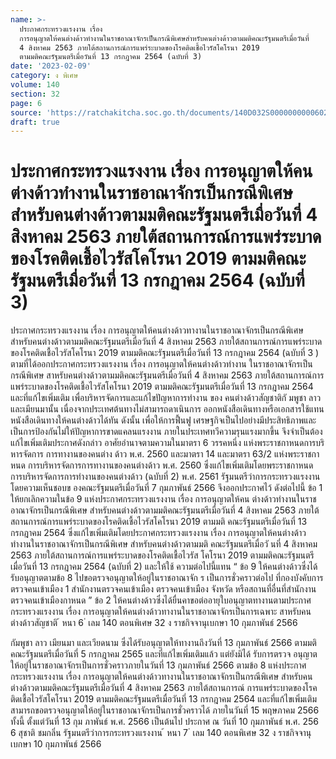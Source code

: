 ```yaml
---
name: >-
  ประกาศกระทรวงแรงงาน เรื่อง 
  การอนุญาตให้คนต่างด้าวทำงานในราชอาณาจักรเป็นกรณีพิเศษสำหรับคนต่างด้าวตามมติคณะรัฐมนตรีเมื่อวันที่
  4 สิงหาคม 2563 ภายใต้สถานการณ์การแพร่ระบาดของโรคติดเชื้อไวรัสโคโรนา 2019
  ตามมติคณะรัฐมนตรีเมื่อวันที่ 13 กรกฎาคม 2564 (ฉบับที่ 3)
date: '2023-02-09'
category: ง พิเศษ
volume: 140
section: 32
page: 6
source: 'https://ratchakitcha.soc.go.th/documents/140D032S0000000000602.pdf'
draft: true
---
```


# ประกาศกระทรวงแรงงาน เรื่อง  การอนุญาตให้คนต่างด้าวทำงานในราชอาณาจักรเป็นกรณีพิเศษสำหรับคนต่างด้าวตามมติคณะรัฐมนตรีเมื่อวันที่ 4 สิงหาคม 2563 ภายใต้สถานการณ์การแพร่ระบาดของโรคติดเชื้อไวรัสโคโรนา 2019 ตามมติคณะรัฐมนตรีเมื่อวันที่ 13 กรกฎาคม 2564 (ฉบับที่ 3)

ประกาศกระทรวงแรงงาน เรื่อง การอนุญาตให้คนต่างด้าวทางานในราชอาณาจักรเป็นกรณีพิเศษ สำหรับคนต่างด้าวตามมติคณะรัฐมนตรีเมื่อวันที่ 4 สิงหาคม 2563 ภายใต้สถานการณ์การแพร่ระบาดของโรคติดเชื้อไวรัสโคโรนา 2019 ตามมติคณะรัฐมนตรีเมื่อวันที่ 13 กรกฎาคม 2564 (ฉบับที่ 3 ) ตามที่ได้ออกประกาศกระทรวงแรงงาน เรื่อง การอนุญาตให้คนต่างด้าวทำงาน ในราชอาณาจักรเป็นกรณีพิเศษ สาหรับคนต่างด้าวตามมติคณะรัฐมนตรีเมื่อวันที่ 4 สิงหาคม 2563 ภายใต้สถานการณ์การแพร่ระบาดของโรคติดเชื้อไวรัสโคโรนา 2019 ตามมติคณะรัฐมนตรีเมื่อวันที่ 13 กรกฎาคม 2564 และที่แก้ไขเพิ่มเติม เพื่อบริหารจัดการและแก้ไขปัญหาการทำงาน ของ คนต่างด้าวสัญชาติกั มพูชา ลาว และเมียนมานั้น เนื่องจากประเทศต้นทางไม่สามารถดาเนินการ ออกหนังสือเดินทางหรือเอกสารใช้แทนหนังสือเดินทางให้คนต่างด้าวได้ทัน ดังนั้น เพื่อให้การฟื้นฟู เศรษฐกิจเป็นไปอย่างมีประสิทธิภาพและเป็นการป้องกันไม่ให้ปัญหาการขาดแคลนแรงงาน ภายในประเทศทวีความรุนแรงมากขึ้น จึงจำเป็นต้องแก้ไขเพิ่มเติมประกาศดังกล่าว อาศัยอำนาจตามความในมาตรา 6 วรรคหนึ่ง แห่งพระราชกาหนดการบริหารจัดการ การทางานของคนต่าง ด้าว พ.ศ. 2560 และมาตรา 14 และมาตรา 63/2 แห่งพระราชกาหนด การบริหารจัดการการทางานของคนต่างด้าว พ.ศ. 2560 ซึ่งแก้ไขเพิ่มเติมโดยพระราชกาหนด การบริหารจัดการการทำงานของคนต่างด้าว (ฉบับที่ 2) พ.ศ. 2561 รัฐมนตรีว่าการกระทรวงแรงงาน โดยความเห็นชอบข องคณะรัฐมนตรีเมื่อวันที่ 7 กุมภาพันธ์ 2566 จึงออกประกาศไว้ ดังต่อไปนี้ ข้อ 1 ให้ยกเลิกความในข้อ 9 แห่งประกาศกระทรวงแรงงาน เรื่อง การอนุญาตให้คน ต่างด้าวทำงานในราชอาณาจักรเป็นกรณีพิเศษ สำหรับคนต่างด้าวตามมติคณะรัฐมนตรีเมื่อวันที่ 4 สิงหาคม 2563 ภายใต้สถานการณ์การแพร่ระบาดของโรคติดเชื้อไวรัสโคโรนา 2019 ตามมติ คณะรัฐมนตรีเมื่อวันที่ 13 กรกฎาคม 2564 ซึ่งแก้ไขเพิ่มเติมโดยประกาศกระทรวงแรงงาน เรื่อง การอนุญาตให้คนต่างด้าวทำงานในราชอาณาจักรเป็นกรณีพิเศษ สำหรับคนต่างด้าวตามมติ คณะรัฐมนตรีเมื่อวั นที่ 4 สิงหาคม 2563 ภายใต้สถานการณ์การแพร่ระบาดของโรคติดเชื้อไวรัส โคโรนา 2019 ตามมติคณะรัฐมนตรีเมื่อวันที่ 13 กรกฎาคม 2564 (ฉบับที่ 2) และให้ใช้ ความต่อไปนี้แทน “ ข้อ 9 ให้คนต่างด้าวซึ่งได้รับอนุญาตตามข้อ 8 ไปขอตรวจอนุญาตให้อยู่ในราชอาณาจัก ร เป็นการชั่วคราวต่อไป ที่กองบังคับการตรวจคนเข้าเมือง 1 สำนักงานตรวจคนเข้าเมือง ตรวจคนเข้าเมือง จังหวัด หรือสถานที่อื่นที่สำนักงานตรวจคนเข้าเมืองกาหนด ” ข้อ 2 ให้คนต่างด้าวซึ่งได้ยื่นคาขอต่ออายุใบอนุญาตทางานตามประกาศกระทรวงแรงงาน เรื่อง การอนุญาตให้คนต่างด้าวทางานในราชอาณาจักรเป็นการเฉพาะ สาหรับคนต่างด้าวสัญชาติ ้ หนา 6 ่ เลม 140 ตอนพิเศษ 32 ง ราชกิจจานุเบกษา 10 กุมภาพันธ์ 2566

กัมพูชา ลาว เมียนมา และเวียดนาม ซึ่งได้รับอนุญาตให้ทางานถึงวันที่ 13 กุมภาพันธ์ 2566 ตามมติ คณะรัฐมนตรีเมื่อวันที่ 5 กรกฎาคม 2565 และที่แก้ไขเพิ่มเติมแล้ว แต่ยังมิได้ รับการตรวจ อนุญาตให้อยู่ในราชอาณาจักรเป็นการชั่วคราวภายในวันที่ 13 กุมภาพันธ์ 2566 ตามข้อ 8 แห่งประกาศกระทรวงแรงงาน เรื่อง การอนุญาตให้คนต่างด้าวทางานในราชอาณาจักรเป็นกรณีพิเศษ สำหรับคนต่างด้าวตามมติคณะรัฐมนตรีเมื่อวันที่ 4 สิงหาคม 2563 ภายใต้สถานการณ์ การแพร่ระบาดของโรคติดเชื้อไวรัสโคโรนา 2019 ตามมติคณะรัฐมนตรีเมื่อวันที่ 13 กรกฎาคม 2564 และที่แก้ไขเพิ่มเติม สามารถขอตรวจอนุญาตให้อยู่ในราชอาณาจักรเป็นการชั่วคราวได้ ภายในวันที่ 15 พฤษภาคม 2566 ทั้งนี้ ตั้งแต่วันที่ 13 กุม ภาพันธ์ พ.ศ. 2566 เป็นต้นไป ประกาศ ณ วันที่ 10 กุมภาพันธ์ พ.ศ. 256 6 สุชาติ ชมกลิ่น รัฐมนตรีว่าการกระทรวงแรงงาน ้ หนา 7 ่ เลม 140 ตอนพิเศษ 32 ง ราชกิจจานุเบกษา 10 กุมภาพันธ์ 2566
